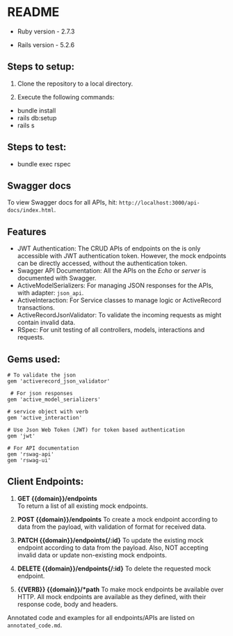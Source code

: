 # README

* Ruby version - 2.7.3

* Rails version - 5.2.6

## Steps to setup:

1. Clone the repository to a local directory.

2. Execute the following commands:

- bundle install
- rails db:setup
- rails s

## Steps to test:
- bundle exec rspec

## Swagger docs
To view Swagger docs for all APIs, hit: `http://localhost:3000/api-docs/index.html`.

## Features
- JWT Authentication: The CRUD APIs of endpoints on the is only accessible with JWT authentication token. However, the mock endpoints can be directly accessed, without the authentication token.
- Swagger API Documentation: All the APIs on the *Echo* or *server* is documented with Swagger.
- ActiveModelSerializers: For managing JSON responses for the APIs, with adapter: `json_api`.
- ActiveInteraction: For Service classes to manage logic or ActiveRecord transactions.
- ActiveRecordJsonValidator: To validate the incoming requests as might contain invalid data.
- RSpec: For unit testing of all controllers, models, interactions and requests.

## Gems used:
```
# To validate the json
gem 'activerecord_json_validator'

 # For json responses
gem 'active_model_serializers'

# service object with verb
gem 'active_interaction'

# Use Json Web Token (JWT) for token based authentication
gem 'jwt'

# For API documentation
gem 'rswag-api'
gem 'rswag-ui'
```

## Client Endpoints:
1. __GET {{domain}}/endpoints__  
To return a list of all existing mock endpoints.

2. __POST {{domain}}/endpoints__
To create a mock endpoint according to data from the payload, with validation of format for received data.

3. __PATCH {{domain}}/endpoints{/:id}__
To update the existing mock endpoint according to data from the payload. Also, NOT accepting invalid data or update non-existing mock endpoints.

4. __DELETE {{domain}}/endpoints{/:id}__
To delete the requested mock endpoint.

5. __{{VERB}} {{domain}}/*path__
To make mock endpoints be available over HTTP. All mock endpoints are available as they defined, with their response code, body and headers.

Annotated code and examples for all endpoints/APIs are listed on `annotated_code.md`.
